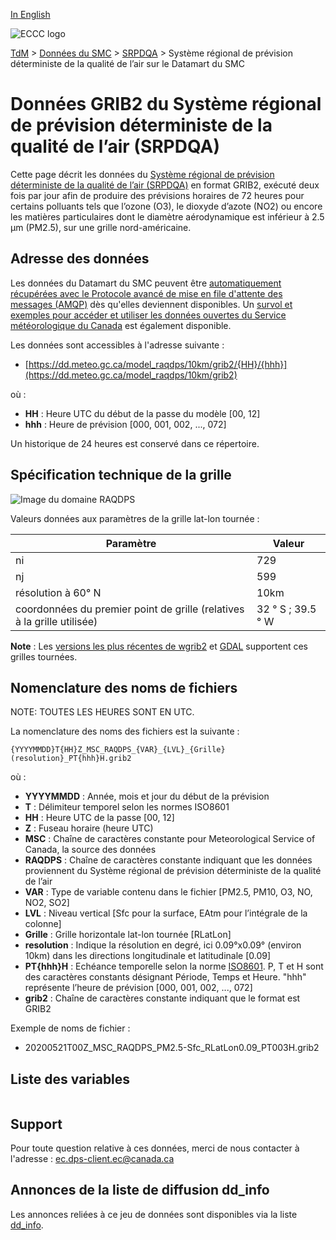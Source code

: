 [In English](readme_raqdps-datamart_en.md)

![ECCC logo](../../img_eccc-logo.png)

[TdM](../../readme_fr.md) > [Données du SMC](../readme_fr.md) > [SRPDQA](readme_raqdps_fr.md) > Système régional de prévision déterministe de la qualité de l’air sur le Datamart du SMC

# Données GRIB2 du Système régional de prévision déterministe de la qualité de l’air (SRPDQA)

Cette page décrit les données du [Système régional de prévision déterministe de la qualité de l’air (SRPDQA)](readme_raqdps_fr.md) en format GRIB2, exécuté deux fois par jour afin de produire des prévisions horaires de 72 heures pour certains polluants tels que l’ozone (O3), le dioxyde d’azote (NO2) ou encore les matières particulaires dont le diamètre aérodynamique est inférieur à 2.5 μm (PM2.5), sur une grille nord-américaine.

## Adresse des données 

Les données du Datamart du SMC peuvent être [automatiquement récupérées avec le Protocole avancé de mise en file d'attente des messages (AMQP)](../../msc-datamart/amqp_fr.md) dès qu'elles deviennent disponibles. Un [survol et exemples pour accéder et utiliser les données ouvertes du Service météorologique du Canada](../../usage/readme_fr.md) est également disponible.

Les données sont accessibles à l'adresse suivante :

* [https://dd.meteo.gc.ca/model_raqdps/10km/grib2/{HH}/{hhh}](https://dd.meteo.gc.ca/model_raqdps/10km/grib2)         

où :

* __HH__ : Heure UTC du début de la passe du modèle [00, 12]
* __hhh__ : Heure de prévision [000, 001, 002, ..., 072] 

Un historique de 24 heures est conservé dans ce répertoire.

## Spécification technique de la grille  

![Image du domaine RAQDPS](https://collaboration.cmc.ec.gc.ca/cmc/cmos/public_doc/msc-data/nwp_raqdps-fw/grille_raqdps-fw.png)

Valeurs données aux paramètres de la grille lat-lon tournée :

| Paramètre | Valeur |
| ------ | ------ |
| ni | 729 |
| nj | 599 | 
| résolution à 60° N | 10km |
| coordonnées du premier point de grille (relatives à la grille utilisée) | 32 ° S ; 39.5 ° W | 

__Note__ : Les [versions les plus récentes de wgrib2](https://www.cpc.ncep.noaa.gov/products/wesley/wgrib2/update_2.0.8.html) et [GDAL](https://gdal.org/) supportent ces grilles tournées. 

## Nomenclature des noms de fichiers 

NOTE: TOUTES LES HEURES SONT EN UTC.

La nomenclature des noms des fichiers est la suivante :

`{YYYYMMDD}T{HH}Z_MSC_RAQDPS_{VAR}_{LVL}_{Grille}(resolution}_PT{hhh}H.grib2`

où :

* __YYYYMMDD__ : Année, mois et jour du début de la prévision
* __T__ : Délimiteur temporel selon les normes ISO8601
* __HH__ : Heure UTC de la passe [00, 12]
* __Z__ : Fuseau horaire (heure UTC)
* __MSC__ : Chaîne de caractères constante pour Meteorological Service of Canada, la source des données 
* __RAQDPS__ : Chaîne de caractères constante indiquant que les données proviennent du Système régional de prévision déterministe de la qualité de l’air
* __VAR__ : Type de variable contenu dans le fichier [PM2.5, PM10, O3, NO, NO2, SO2]
* __LVL__ : Niveau vertical [Sfc pour la surface, EAtm pour l’intégrale de la colonne]
* __Grille__ : Grille horizontale lat-lon tournée [RLatLon] 
* __resolution__ : Indique la résolution en degré, ici 0.09°x0.09° (environ 10km) dans les directions longitudinale et latitudinale [0.09]
* __PT{hhh}H__ : Echéance temporelle selon la norme [ISO8601](https://en.wikipedia.org/wiki/ISO_8601). P, T et H sont des caractères constants désignant Période, Temps et Heure. "hhh" représente l’heure de prévision  [000, 001, 002, ..., 072]
* __grib2__ : Chaîne de caractères constante indiquant que le format est GRIB2

Exemple de noms de fichier :

* 20200521T00Z_MSC_RAQDPS_PM2.5-Sfc_RLatLon0.09_PT003H.grib2

## Liste des variables

<table id="csv-table" class="display"></table>

<link href="https://cdn.jsdelivr.net/npm/simple-datatables@latest/dist/style.css" rel="stylesheet" type="text/css">
<script src="https://cdn.jsdelivr.net/npm/simple-datatables@latest"></script>
<script src="../../../js/variables_datatable.js" type="text/javascript"></script>
<script>
  loadTable("csv-table", "../../../assets/csv/RAQDPS_fr.csv", "FR");
</script>

## Support

Pour toute question relative à ces données, merci de nous contacter à l'adresse : [ec.dps-client.ec@canada.ca](mailto:ec.dps-client.ec@canada.ca)

## Annonces de la liste de diffusion dd_info 

Les annonces reliées à ce jeu de données sont disponibles via la liste [dd_info](https://comm.collab.science.gc.ca/mailman3/postorius/lists/dd_info.comm.collab.science.gc.ca/).

